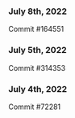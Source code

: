 ### July 8th, 2022

Commit #164551

### July 5th, 2022

Commit #314353


### July 4th, 2022

Commit #72281
